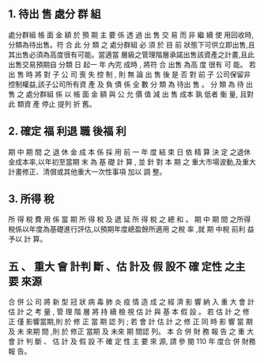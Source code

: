 
## 1. 待出 售 處分 群 組

 處分群組 帳 面 金 額 於 預 期 主 要 係 透 過 出 售 交 易 而 非 繼 續 使 用回收時,分類為待出售。符 合 此 分 類 之 處分群組 必 須 於 目 前 狀態下可供立即出售,且其出售必須為高度很有可能。當適當 層級之管理階層承諾出售該資產之計畫,且此出售交易預期自 分類 日 起一 年 內完 成時 , 將符 合 出售 為高 度 很有 可 能。 若 出 售 時 將 對 子 公 司 喪 失 控 制 , 則 無 論 出 售 後 是 否 對 前 子 公司保留非控制權益,該子公司所有資 產 及 負 債 係 全 數 分 類 為 待出 售 。 分 類 為 待 出 售 之 處分群組 係 以 帳 面 金 額 與 公 允 價 值 減 出 售 成本 孰 低者 衡 量, 且對 此 類資 產 停止 提列 折 舊。

## 2. 確定 福 利退 職 後福 利

 期 中 期 間 之 退 休 金 成 本 係 採 用 前 一 年 度 結 束 日 依 精 算 決 定 之退休金成本率,以年初至當期 末 為 基 礎 計 算 , 並 針 對 本 期 之 重大市場波動,及重大計畫修正、清償或其他重大一次性事項 加以 調 整。

## 3. 所得 稅

 所 得 稅 費 用 係 當 期 所 得 稅 及 遞 延 所 得 稅 之 總 和 。 期 中 期 間 之所得稅係以年度為基礎進行評估,以預期年度總盈餘所適用 之稅 率 ,就 期 中稅 前利 益 予以 計 算。

## 五 、 重大 會 計判 斷 、估 計及 假 設不 確 定性 之主 要 來源

 合 併 公 司 將 新 型 冠 狀 病 毒 肺 炎 疫 情 造 成 之 經 濟 影 響 納 入 重 大 會 計 估 計 之 考 量 , 管 理 階 層 將 持 續 檢 視 估 計 與 基 本 假 設 。 若 估 計 之 修 正 僅 影響當期,則 於 修 正 當 期 認 列 ; 若 會 計 估 計 之 修 正 同 時 影 響 當 期 及 未 來期 間 ,則 於 修正 當期 及 未來 期 間認 列。 本 合 併 財 務 報 告 之 重 大 會 計 判 斷 、 估 計 及 假 設 不 確 定 性 主 要 來 源, 請 參 閱 110 年 度合 併 財務 報 告。